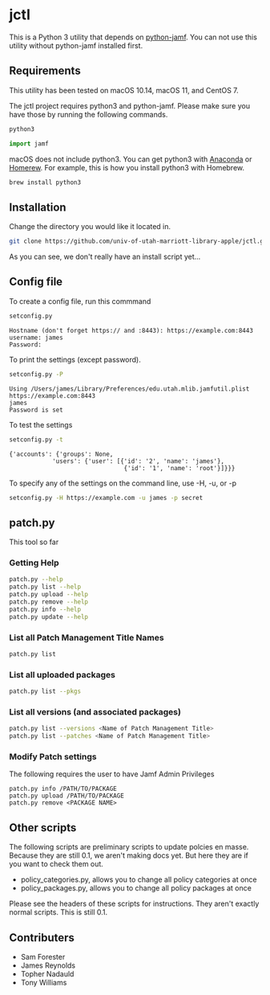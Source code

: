 # jctl

This is a Python 3 utility that depends on [python-jamf](https://github.com/univ-of-utah-marriott-library-apple/python-jamf). You can not use this utility without python-jamf installed first.

## Requirements

This utility has been tested on macOS 10.14, macOS 11, and CentOS 7.

The jctl project requires python3 and python-jamf. Please make sure you have those by running the following commands.

```bash
python3
```

```python
import jamf
```

macOS does not include python3. You can get python3 with [Anaconda](https://www.anaconda.com/) or [Homerew](https://brew.sh/). For example, this is how you install python3 with Homebrew.

```bash
brew install python3
```

## Installation

Change the directory you would like it located in.

```bash
git clone https://github.com/univ-of-utah-marriott-library-apple/jctl.git
```

As you can see, we don't really have an install script yet...

## Config file

To create a config file, run this commmand

```bash
setconfig.py
```

	Hostname (don't forget https:// and :8443): https://example.com:8443
	username: james
	Password:

To print the settings (except password).

```bash
setconfig.py -P
```

	Using /Users/james/Library/Preferences/edu.utah.mlib.jamfutil.plist
	https://example.com:8443
	james
	Password is set

To test the settings

```bash
setconfig.py -t
```

	{'accounts': {'groups': None,
				'users': {'user': [{'id': '2', 'name': 'james'},
									{'id': '1', 'name': 'root'}]}}}

To specify any of the settings on the command line, use -H, -u, or -p

```bash
setconfig.py -H https://example.com -u james -p secret
```

## patch.py

This tool so far

### Getting Help

```bash
patch.py --help
patch.py list --help
patch.py upload --help
patch.py remove --help
patch.py info --help
patch.py update --help
```

### List all Patch Management Title Names

```bash
patch.py list
```

### List all uploaded packages

```bash
patch.py list --pkgs
```

### List all versions (and associated packages)

```bash
patch.py list --versions <Name of Patch Management Title>
patch.py list --patches <Name of Patch Management Title>
```

### Modify Patch settings

The following requires the user to have Jamf Admin Privileges

```
patch.py info /PATH/TO/PACKAGE
patch.py upload /PATH/TO/PACKAGE
patch.py remove <PACKAGE NAME>
```

## Other scripts

The following scripts are preliminary scripts to update polcies en masse. Because they are still 0.1, we aren't making docs yet. But here they are if you want to check them out.

* policy_categories.py, allows you to change all policy categories at once
* policy_packages.py, allows you to change all policy packages at once

Please see the headers of these scripts for instructions. They aren't exactly normal scripts. This is still 0.1.

## Contributers

- Sam Forester
- James Reynolds
- Topher Nadauld
- Tony Williams